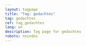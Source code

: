 ```yaml
---
layout: tagpage
title: "Tag: gedachtes"
tag: gedachtes
ref: tag_gedachtes
lang: en
description: Tag page for gedachtes
robots: noindex
---
```


